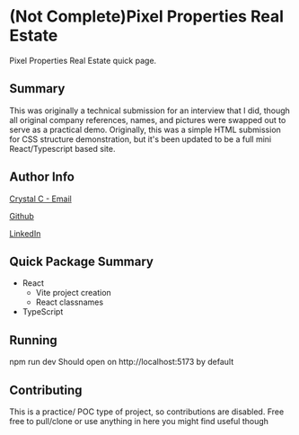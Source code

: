 # (Not Complete)Pixel Properties Real Estate

Pixel Properties Real Estate quick page.

## Summary

This was originally a technical submission for an interview that I did, though all original company references, names, and pictures were swapped out to serve as a practical demo. Originally, this was a simple HTML submission for CSS structure demonstration, but it's been updated to be a full mini React/Typescript based site.

## Author Info

[Crystal C - Email](mailto:crystal.m.clark@proton.me)

[Github](https://github.com/Only-of-Type)

[LinkedIn](https://www.linkedin.com/in/crystal-clark)

## Quick Package Summary

- React
  - Vite project creation
  - React classnames
- TypeScript

## Running

npm run dev
Should open on http://localhost:5173 by default

## Contributing

This is a practice/ POC type of project, so contributions are disabled. Free free to pull/clone or use anything in here you might find useful though
